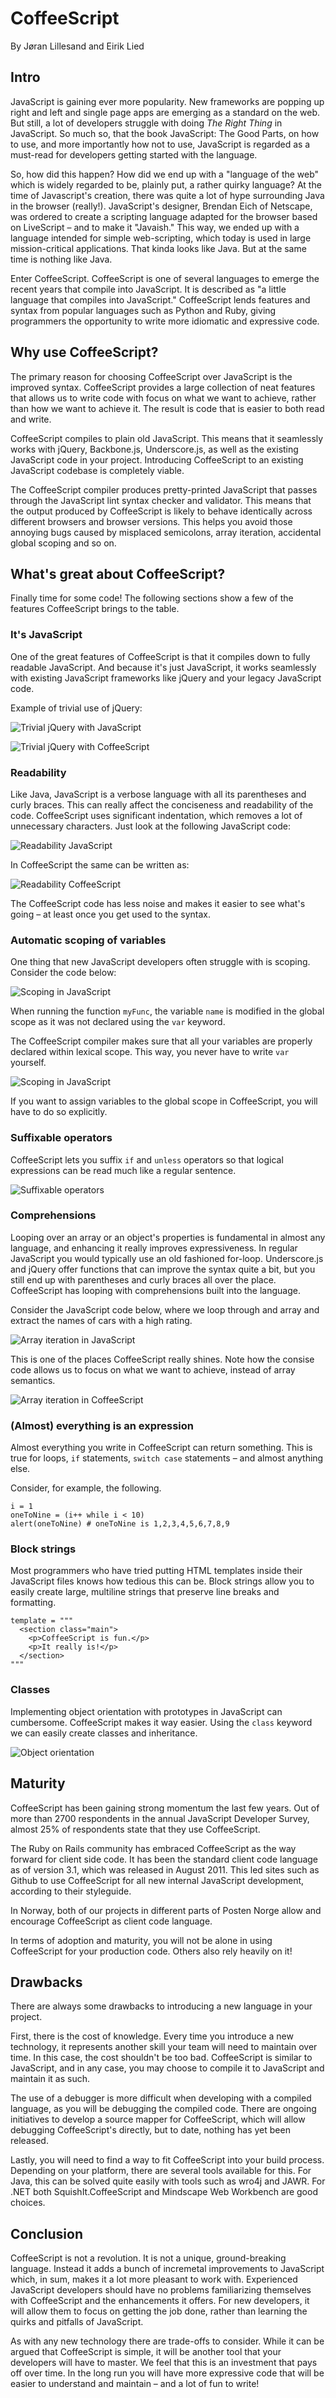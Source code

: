 # CoffeeScript
By Jøran Lillesand and Eirik Lied

## Intro

JavaScript is gaining ever more popularity. New frameworks are popping up right and left and single page apps are emerging as a standard on the web. But still, a lot of developers struggle with doing _The Right Thing_ in JavaScript. So much so, that the book JavaScript: The Good Parts, on how to use, and more importantly how not to use, JavaScript is regarded as a must-read for developers getting started with the language.

So, how did this happen? How did we end up with a "language of the web" which is widely regarded to be, plainly put, a rather quirky language? At the time of Javascript's creation, there was quite a lot of hype surrounding Java in the browser (really!). JavaScript's designer, Brendan Eich of Netscape, was ordered to create a scripting language adapted for the browser based on LiveScript – and to make it "Javaish." This way, we ended up with a language intended for simple web-scripting, which today is used in large mission-critical applications. That kinda looks like Java. But at the same time is nothing like Java.

Enter CoffeeScript. CoffeeScript is one of several languages to emerge the recent years that compile into JavaScript. It is described as "a little language that compiles into JavaScript." CoffeeScript lends features and syntax from popular languages such as Python and Ruby, giving programmers the opportunity to write more idiomatic and expressive code.

## Why use CoffeeScript?
The primary reason for choosing CoffeeScript over JavaScript is the improved syntax. CoffeeScript provides a large
collection of neat features that allows us to write code with focus on what we want to achieve,
rather than how we want to achieve it. The result is code that is easier to both read and write.

CoffeeScript compiles to plain old JavaScript. This means that it seamlessly works with jQuery, Backbone.js,
Underscore.js, as well as the existing JavaScript code in your project. Introducing CoffeeScript to an existing JavaScript
codebase is completely viable.

The CoffeeScript compiler produces pretty-printed JavaScript that passes through the JavaScript lint syntax checker
and validator. This means that the output produced by CoffeeScript is likely to behave identically across different
browsers and browser versions. This helps you avoid those annoying bugs caused by misplaced semicolons,
array iteration, accidental global scoping and so on.

## What's great about CoffeeScript?
Finally time for some code! The following sections show a few of the features CoffeeScript brings to the table.

### It's JavaScript

One of the great features of CoffeeScript is that it compiles down to fully readable JavaScript. And because it's just JavaScript, it works seamlessly with existing JavaScript frameworks like jQuery and your legacy JavaScript code.

Example of trivial use of jQuery:

![Trivial jQuery with JavaScript](images/01_trivial_use.js.png)

![Trivial jQuery with CoffeeScript](images/01_trivial_use.coffee.png)

### Readability 

Like Java, JavaScript is a verbose language with all its parentheses and curly braces. This can really affect the conciseness and readability of the code.
CoffeeScript uses significant indentation, which removes a lot of unnecessary characters. Just look at the following JavaScript code:

![Readability JavaScript](images/02_readability.js.png)

In CoffeeScript the same can be written as:

![Readability CoffeeScript](images/02_readability.coffee.png)

The CoffeeScript code has less noise and makes it easier to see what's going – at least once you get used to the syntax.

### Automatic scoping of variables


One thing that new JavaScript developers often struggle with is scoping. Consider the code below:

![Scoping in JavaScript](images/03_scoping.js.png)

When running the function `myFunc`, the variable `name` is modified in the global scope as it was not declared using the `var` keyword.

The CoffeeScript compiler makes sure that all your variables are properly declared within lexical scope. This way, you never have to write `var` yourself.

![Scoping in JavaScript](images/03_scoping.coffee.png)

If you want to assign variables to the global scope in CoffeeScript, you will have to do so explicitly.


### Suffixable operators

CoffeeScript lets you suffix `if` and `unless` operators so that logical expressions can be read much like a regular sentence.

![Suffixable operators](images/04_suffixable.coffee.png)

### Comprehensions

Looping over an array or an object's properties is fundamental in almost any language, and enhancing it really improves expressiveness. In regular JavaScript you would typically use an old fashioned for-loop.
Underscore.js and jQuery offer functions that can improve the syntax quite a bit, but you still end up with parentheses and curly braces all over the place. CoffeeScript has looping with comprehensions built into the language.

Consider the JavaScript code below, where we loop through and array and extract the names of cars with a high rating.

![Array iteration in JavaScript](images/05_comprehensions.js.png)

This is one of the places CoffeeScript really shines. Note how the consise code allows us to focus on what we want to achieve, instead of array semantics.

![Array iteration in CoffeeScript](images/05_comprehensions.coffee.png)

### (Almost) everything is an expression

Almost everything you write in CoffeeScript can return something. This is true for loops, `if` statements, `switch case` statements – and almost anything else.

Consider, for example, the following.

```
i = 1
oneToNine = (i++ while i < 10)
alert(oneToNine) # oneToNine is 1,2,3,4,5,6,7,8,9
```

### Block strings

Most programmers who have tried putting HTML templates inside their JavaScript files knows how tedious this can be.
Block strings allow you to easily create large, multiline strings that preserve line breaks and formatting.

```
template = """
  <section class="main">
    <p>CoffeeScript is fun.</p>
    <p>It really is!</p>
  </section>
"""
```


### Classes

Implementing object orientation with prototypes in JavaScript can cumbersome. CoffeeScript makes it way easier. Using the `class` keyword we can easily create classes and inheritance.

![Object orientation](images/06_classes.coffee.png)

## Maturity

CoffeeScript has been gaining strong momentum the last few years. Out of more than 2700 respondents in the annual
JavaScript Developer Survey, almost 25% of respondents state that they use CoffeeScript.

The Ruby on Rails community has embraced CoffeeScript as the way forward for client side code.
It has been the standard client code language as of version 3.1, which was released in August 2011.
This led sites such as Github to use CoffeeScript for all new internal JavaScript development, according to their styleguide.

In Norway, both of our projects in different parts of Posten Norge allow and encourage CoffeeScript as client code language.

In terms of adoption and maturity, you will not be alone in using CoffeeScript for your production code. Others
also rely heavily on it!

## Drawbacks

There are always some drawbacks to introducing a new language in your project.

First, there is the cost of knowledge. Every time you introduce a new technology, it represents another skill your team will need to maintain over time. In this case, the cost shouldn't be too bad. CoffeeScript is similar to JavaScript, and in any case, you may choose to compile it to JavaScript and maintain it as such.

The use of a debugger is more difficult when developing with a compiled language, as you will be debugging the compiled code. There are ongoing initiatives to develop a source mapper for CoffeeScript, which will allow debugging CoffeeScript's directly, but to date, nothing has yet been released.

Lastly, you will need to find a way to fit CoffeeScript into your build process. Depending on your platform, there are several tools available for this.
For Java, this can be solved quite easily with tools such as wro4j and JAWR. For .NET both SquishIt.CoffeeScript and Mindscape Web Workbench are good choices.

## Conclusion
CoffeeScript is not a revolution. It is not a unique, ground-breaking language. Instead it adds a bunch of incremetal
improvements to JavaScript which, in sum, makes it a lot more pleasant to work with. Experienced JavaScript developers
should have no problems familiarizing themselves with CoffeeScript and the enhancements it offers. For new developers,
it will allow them to focus on getting the job done, rather than learning the quirks and pitfalls of JavaScript.

As with any new technology there are trade-offs to consider. While it can be argued that CoffeeScript is simple, it will be another tool that your developers will have to master.
We feel that this is an investment that pays off over time. In the long run you will have more expressive code that will be easier to understand and maintain – and a lot of fun to write!